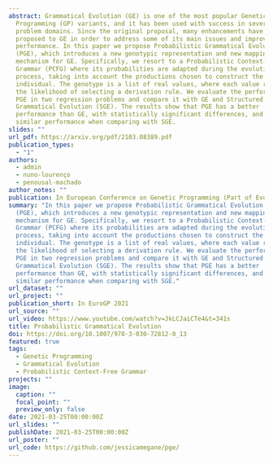 ```yaml
---
abstract: Grammatical Evolution (GE) is one of the most popular Genetic
  Programming (GP) variants, and it has been used with success in several
  problem domains. Since the original proposal, many enhancements have been
  proposed to GE in order to address some of its main issues and improve its
  performance. In this paper we propose Probabilistic Grammatical Evolution
  (PGE), which introduces a new genotypic representation and new mapping
  mechanism for GE. Specifically, we resort to a Probabilistic Context-Free
  Grammar (PCFG) where its probabilities are adapted during the evolutionary
  process, taking into account the productions chosen to construct the fittest
  individual. The genotype is a list of real values, where each value represents
  the likelihood of selecting a derivation rule. We evaluate the performance of
  PGE in two regression problems and compare it with GE and Structured
  Grammatical Evolution (SGE). The results show that PGE has a better
  performance than GE, with statistically significant differences, and achieved
  similar performance when comparing with SGE.
slides: ""
url_pdf: https://arxiv.org/pdf/2103.08389.pdf
publication_types:
  - "1"
authors:
  - admin
  - nuno-lourenço
  - penousal-machado
author_notes: ""
publication: In European Conference on Genetic Programming (Part of EvoStar)
summary: "In this paper we propose Probabilistic Grammatical Evolution
  (PGE), which introduces a new genotypic representation and new mapping
  mechanism for GE. Specifically, we resort to a Probabilistic Context-Free
  Grammar (PCFG) where its probabilities are adapted during the evolutionary
  process, taking into account the productions chosen to construct the fittest
  individual. The genotype is a list of real values, where each value represents
  the likelihood of selecting a derivation rule. We evaluate the performance of
  PGE in two regression problems and compare it with GE and Structured
  Grammatical Evolution (SGE). The results show that PGE has a better
  performance than GE, with statistically significant differences, and achieved
  similar performance when comparing with SGE."
url_dataset: ""
url_project: ""
publication_short: In EuroGP 2021
url_source: ""
url_video: https://www.youtube.com/watch?v=JkLCJaiCTe4&t=341s
title: Probabilistic Grammatical Evolution
doi: https://doi.org/10.1007/978-3-030-72812-0_13
featured: true
tags:
  - Genetic Programming
  - Grammatical Evolution
  - Probabilistic Context-Free Grammar
projects: ""
image:
  caption: ""
  focal_point: ""
  preview_only: false
date: 2021-03-25T00:00:00Z
url_slides: ""
publishDate: 2021-03-25T00:00:00Z
url_poster: ""
url_code: https://github.com/jessicamegane/pge/
---
```


<!-- {{% callout note %}}
Click the _Cite_ button above to demo the feature to enable visitors to import publication metadata into their reference management software.
{{% /callout %}}

{{% callout note %}}
Create your slides in Markdown - click the _Slides_ button to check out the example.
{{% /callout %}} -->

<!-- Supplementary notes can be added here, including [code, math, and images](https://wowchemy.com/docs/writing-markdown-latex/). -->

